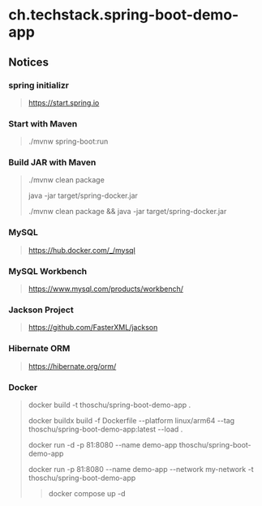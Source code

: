 # ch.techstack.spring-boot-demo-app

## Notices

### spring initializr
> https://start.spring.io
> 

### Start with Maven
> ./mvnw spring-boot:run
> 

### Build JAR with Maven
> ./mvnw clean package
> 
> java -jar target/spring-docker.jar
> 
> ./mvnw clean package && java -jar target/spring-docker.jar
> 

### MySQL
> https://hub.docker.com/_/mysql
>

### MySQL Workbench
> https://www.mysql.com/products/workbench/
> 

### Jackson Project
> https://github.com/FasterXML/jackson
> 

### Hibernate ORM
> https://hibernate.org/orm/
> 

### Docker
> docker build -t thoschu/spring-boot-demo-app .
> 
> docker buildx build -f Dockerfile --platform linux/arm64 --tag thoschu/spring-boot-demo-app:latest --load .
> 
> docker run -d -p 81:8080 --name demo-app thoschu/spring-boot-demo-app
> 
> docker run -p 81:8080 --name demo-app --network my-network -t thoschu/spring-boot-demo-app 
> 
> > docker compose up -d
> 